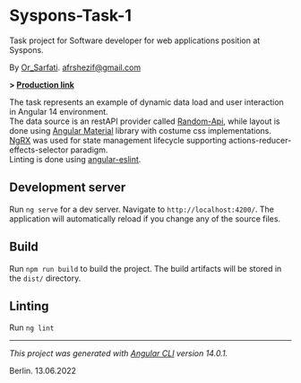 # Syspons-Task-1

Task project for Soft­ware developer for web applic­a­tions position at Syspons.

By [Or_Sarfati](https://www.orsarfati.com). [afrshezif@gmail.com](mailto:afrshezif@gmail.com)

**> [Production link](https://afarshezif.github.io/syspons-task-1/)**

The task represents an example of dynamic data load and user interaction in Angular 14 environment.<br/>
The data source is an restAPI provider called [Random-Api](https://random-data-api.com/), while layout is done using [Angular Material](https://material.angular.io/) library with costume css implementations.<br/>
[NgRX](https://ngrx.io/) was used for state management lifecycle supporting actions-reducer-effects-selector paradigm.<br/>
Linting is done using [angular-eslint](https://github.com/angular-eslint/angular-eslint).

## Development server

Run `ng serve` for a dev server. Navigate to `http://localhost:4200/`. The application will automatically reload if you change any of the source files.

## Build

Run `npm run build` to build the project. The build artifacts will be stored in the `dist/` directory.

## Linting

Run `ng lint`

---

*This project was generated with [Angular CLI](https://github.com/angular/angular-cli) version 14.0.1.*

Berlin. 13.06.2022

